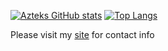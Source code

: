 [![Azteks GitHub stats](https://github-readme-stats.vercel.app/api?username=aztek1337&theme=gruvbox)](https://github.com/anuraghazra/github-readme-stats)
[![Top Langs](https://github-readme-stats.vercel.app/api/top-langs/?username=aztek1337&theme=gruvbox)](https://github.com/anuraghazra/github-readme-stats)

Please visit my [site](htttps://angel-alvarez.dev) for contact info
